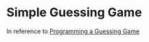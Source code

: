# Simple Guessing Game

In reference to [Programming a Guessing Game](https://doc.rust-lang.org/book/ch02-00-guessing-game-tutorial.html)
